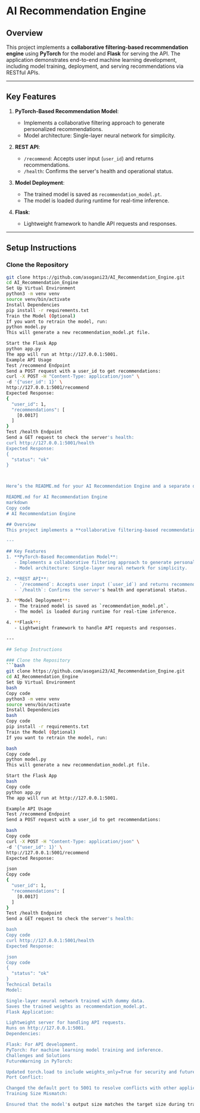 # AI Recommendation Engine

## Overview
This project implements a **collaborative filtering-based recommendation engine** using **PyTorch** for the model and **Flask** for serving the API. The application demonstrates end-to-end machine learning development, including model training, deployment, and serving recommendations via RESTful APIs.

---

## Key Features
1. **PyTorch-Based Recommendation Model**:
   - Implements a collaborative filtering approach to generate personalized recommendations.
   - Model architecture: Single-layer neural network for simplicity.

2. **REST API**:
   - `/recommend`: Accepts user input (`user_id`) and returns recommendations.
   - `/health`: Confirms the server's health and operational status.


3. **Model Deployment**:
   - The trained model is saved as `recommendation_model.pt`.
   - The model is loaded during runtime for real-time inference.

4. **Flask**:
   - Lightweight framework to handle API requests and responses.

---

## Setup Instructions

### Clone the Repository
```bash
git clone https://github.com/asogani23/AI_Recommendation_Engine.git
cd AI_Recommendation_Engine
Set Up Virtual Environment
python3 -m venv venv
source venv/bin/activate
Install Dependencies
pip install -r requirements.txt
Train the Model (Optional)
If you want to retrain the model, run:
python model.py
This will generate a new recommendation_model.pt file.

Start the Flask App
python app.py
The app will run at http://127.0.0.1:5001.
Example API Usage
Test /recommend Endpoint
Send a POST request with a user_id to get recommendations:
curl -X POST -H "Content-Type: application/json" \
-d '{"user_id": 1}' \
http://127.0.0.1:5001/recommend
Expected Response:
{
  "user_id": 1,
  "recommendations": [
    [0.0017]
  ]
}
Test /health Endpoint
Send a GET request to check the server's health:
curl http://127.0.0.1:5001/health
Expected Response:
{
  "status": "ok"
}



Here’s the README.md for your AI Recommendation Engine and a separate document for explaining and discussing the project during technical interviews.

README.md for AI Recommendation Engine
markdown
Copy code
# AI Recommendation Engine

## Overview
This project implements a **collaborative filtering-based recommendation engine** using **PyTorch** for the model and **Flask** for serving the API. The application demonstrates end-to-end machine learning development, including model training, deployment, and serving recommendations via RESTful APIs.

---

## Key Features
1. **PyTorch-Based Recommendation Model**:
   - Implements a collaborative filtering approach to generate personalized recommendations.
   - Model architecture: Single-layer neural network for simplicity.

2. **REST API**:
   - `/recommend`: Accepts user input (`user_id`) and returns recommendations.
   - `/health`: Confirms the server's health and operational status.

3. **Model Deployment**:
   - The trained model is saved as `recommendation_model.pt`.
   - The model is loaded during runtime for real-time inference.

4. **Flask**:
   - Lightweight framework to handle API requests and responses.

---

## Setup Instructions

### Clone the Repository
```bash
git clone https://github.com/asogani23/AI_Recommendation_Engine.git
cd AI_Recommendation_Engine
Set Up Virtual Environment
bash
Copy code
python3 -m venv venv
source venv/bin/activate
Install Dependencies
bash
Copy code
pip install -r requirements.txt
Train the Model (Optional)
If you want to retrain the model, run:

bash
Copy code
python model.py
This will generate a new recommendation_model.pt file.

Start the Flask App
bash
Copy code
python app.py
The app will run at http://127.0.0.1:5001.

Example API Usage
Test /recommend Endpoint
Send a POST request with a user_id to get recommendations:

bash
Copy code
curl -X POST -H "Content-Type: application/json" \
-d '{"user_id": 1}' \
http://127.0.0.1:5001/recommend
Expected Response:

json
Copy code
{
  "user_id": 1,
  "recommendations": [
    [0.0017]
  ]
}
Test /health Endpoint
Send a GET request to check the server's health:

bash
Copy code
curl http://127.0.0.1:5001/health
Expected Response:

json
Copy code
{
  "status": "ok"
}
Technical Details
Model:

Single-layer neural network trained with dummy data.
Saves the trained weights as recommendation_model.pt.
Flask Application:

Lightweight server for handling API requests.
Runs on http://127.0.0.1:5001.
Dependencies:

Flask: For API development.
PyTorch: For machine learning model training and inference.
Challenges and Solutions
FutureWarning in PyTorch:

Updated torch.load to include weights_only=True for security and future compatibility.
Port Conflict:

Changed the default port to 5001 to resolve conflicts with other applications.
Training Size Mismatch:

Ensured that the model's output size matches the target size during training.














